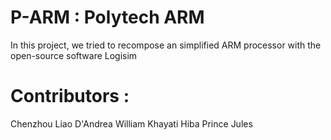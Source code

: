 # P-ARM : Polytech ARM

In this project, we tried to recompose an simplified ARM processor with the open-source software Logisim


# Contributors :
Chenzhou Liao
D'Andrea William
Khayati Hiba
Prince Jules
